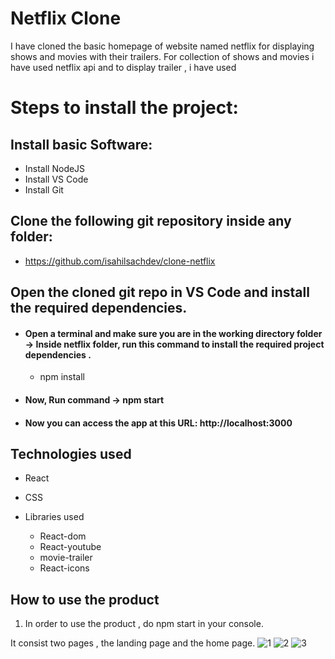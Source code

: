 # Netflix Clone

I have cloned the basic homepage of website named netflix for displaying shows and movies with their trailers.
For collection of shows and movies i have used netflix api and to display trailer , i have used 

# Steps to install the project:

## Install basic Software:

- Install NodeJS
- Install VS Code
- Install Git

## Clone the following git repository inside any folder:

- https://github.com/isahilsachdev/clone-netflix

## Open the cloned git repo in VS Code and install the required dependencies.

- #### Open a terminal and make sure you are in the working directory folder -> Inside netflix folder, run this command to install the required project dependencies .

  - npm install

- #### Now, Run command -> npm start

- #### Now you can access the app at this URL: http://localhost:3000

## Technologies used

- React
- CSS
- Libraries used
  
  - React-dom
  - React-youtube
  - movie-trailer
  - React-icons

## How to use the product

1.  In order to use the product , do npm start in your console.


It consist two pages , the landing page and the home page.
![1](https://user-images.githubusercontent.com/73214085/115837789-97fc0f80-a436-11eb-93e2-228547c11ee5.png)
![2](https://user-images.githubusercontent.com/73214085/115837797-99c5d300-a436-11eb-97f7-bd6fc98d6df9.png)
![3](https://user-images.githubusercontent.com/73214085/115837803-9af70000-a436-11eb-9f02-2173ea9e9cf7.png)

